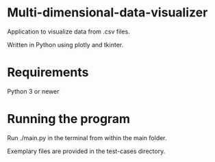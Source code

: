 # Multi-dimensional-data-visualizer

Application to visualize data from .csv files.

Written in Python using plotly and tkinter.

# Requirements

Python 3 or newer

# Running the program

Run ./main.py in the terminal from within the main folder.

Exemplary files are provided in the test-cases directory.
